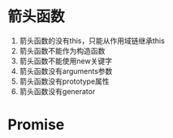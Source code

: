 # 箭头函数
1. 箭头函数的没有this，只能从作用域链继承this
2. 箭头函数不能作为构造函数
3. 箭头函数不能使用new关键字
4. 箭头函数没有arguments参数
5. 箭头函数没有prototype属性
6. 箭头函数没有generator

# Promise
